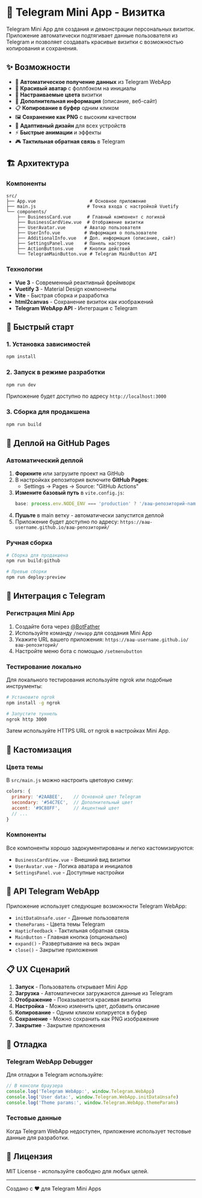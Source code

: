 # 🎯 Telegram Mini App - Визитка

Telegram Mini App для создания и демонстрации персональных визиток. Приложение автоматически подтягивает данные пользователя из Telegram и позволяет создавать красивые визитки с возможностью копирования и сохранения.

## ✨ Возможности

- 🔄 **Автоматическое получение данных** из Telegram WebApp
- 👤 **Красивый аватар** с фоллбэком на инициалы
- 🎨 **Настраиваемые цвета** визитки 
- 📝 **Дополнительная информация** (описание, веб-сайт)
- 📋 **Копирование в буфер** одним кликом
- 🖼️ **Сохранение как PNG** с высоким качеством
- 📱 **Адаптивный дизайн** для всех устройств
- ⚡ **Быстрые анимации** и эффекты
- 🎮 **Тактильная обратная связь** в Telegram

## 🏗️ Архитектура

### Компоненты

```
src/
├── App.vue                    # Основное приложение
├── main.js                   # Точка входа с настройкой Vuetify
└── components/
    ├── BusinessCard.vue      # Главный компонент с логикой
    ├── BusinessCardView.vue  # Отображение визитки
    ├── UserAvatar.vue       # Аватар пользователя
    ├── UserInfo.vue         # Информация о пользователе
    ├── AdditionalInfo.vue   # Доп. информация (описание, сайт)
    ├── SettingsPanel.vue    # Панель настроек
    ├── ActionButtons.vue    # Кнопки действий
    └── TelegramMainButton.vue # Telegram MainButton API
```

### Технологии

- **Vue 3** - Современный реактивный фреймворк
- **Vuetify 3** - Material Design компоненты
- **Vite** - Быстрая сборка и разработка
- **html2canvas** - Сохранение визиток как изображений
- **Telegram WebApp API** - Интеграция с Telegram

## 🚀 Быстрый старт

### 1. Установка зависимостей

```bash
npm install
```

### 2. Запуск в режиме разработки

```bash
npm run dev
```

Приложение будет доступно по адресу `http://localhost:3000`

### 3. Сборка для продакшена

```bash
npm run build
```

## 🚀 Деплой на GitHub Pages

### Автоматический деплой

1. **Форкните** или загрузите проект на GitHub
2. В настройках репозитория включите **GitHub Pages**:
   - Settings → Pages → Source: "GitHub Actions"
3. **Измените базовый путь** в `vite.config.js`:
   ```javascript
   base: process.env.NODE_ENV === 'production' ? '/ваш-репозиторий-name/' : '/',
   ```
4. **Пушьте** в main ветку - автоматически запустится деплой
5. Приложение будет доступно по адресу: `https://ваш-username.github.io/ваш-репозиторий/`

### Ручная сборка

```bash
# Сборка для продакшена
npm run build:github

# Превью сборки
npm run deploy:preview
```

## 📱 Интеграция с Telegram

### Регистрация Mini App

1. Создайте бота через [@BotFather](https://t.me/botfather)
2. Используйте команду `/newapp` для создания Mini App
3. Укажите URL вашего приложения: `https://ваш-username.github.io/ваш-репозиторий/`
4. Настройте меню бота с помощью `/setmenubutton`

### Тестирование локально

Для локального тестирования используйте ngrok или подобные инструменты:

```bash
# Установите ngrok
npm install -g ngrok

# Запустите туннель
ngrok http 3000
```

Затем используйте HTTPS URL от ngrok в настройках Mini App.

## 🎨 Кастомизация

### Цвета темы

В `src/main.js` можно настроить цветовую схему:

```javascript
colors: {
  primary: '#2AABEE',    // Основной цвет Telegram
  secondary: '#54C7EC',  // Дополнительный цвет
  accent: '#9C88FF',     // Акцентный цвет
  // ...
}
```

### Компоненты

Все компоненты хорошо задокументированы и легко кастомизируются:

- `BusinessCardView.vue` - Внешний вид визитки
- `UserAvatar.vue` - Логика аватара и инициалов
- `SettingsPanel.vue` - Доступные настройки

## 🔧 API Telegram WebApp

Приложение использует следующие возможности Telegram WebApp:

- `initDataUnsafe.user` - Данные пользователя
- `themeParams` - Цвета темы Telegram
- `HapticFeedback` - Тактильная обратная связь
- `MainButton` - Главная кнопка (опционально)
- `expand()` - Развертывание на весь экран
- `close()` - Закрытие приложения

## 📋 UX Сценарий

1. **Запуск** - Пользователь открывает Mini App
2. **Загрузка** - Автоматически загружаются данные из Telegram
3. **Отображение** - Показывается красивая визитка
4. **Настройка** - Можно изменить цвет, добавить описание
5. **Копирование** - Одним кликом копируется в буфер
6. **Сохранение** - Можно сохранить как PNG изображение
7. **Закрытие** - Закрытие приложения

## 🐛 Отладка

### Telegram WebApp Debugger

Для отладки в Telegram используйте:

```javascript
// В консоли браузера
console.log('Telegram WebApp:', window.Telegram.WebApp)
console.log('User data:', window.Telegram.WebApp.initDataUnsafe)
console.log('Theme params:', window.Telegram.WebApp.themeParams)
```

### Тестовые данные

Когда Telegram WebApp недоступен, приложение использует тестовые данные для разработки.

## 📄 Лицензия

MIT License - используйте свободно для любых целей.

---

Создано с ❤️ для Telegram Mini Apps

